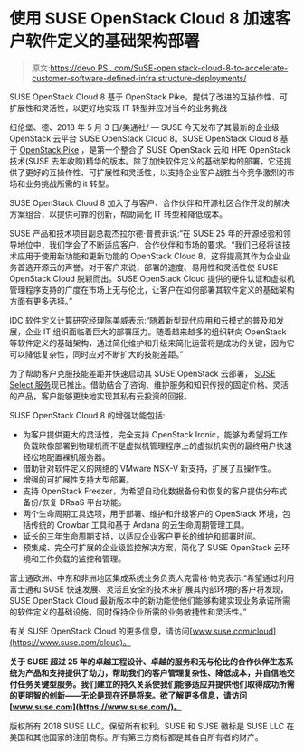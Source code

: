 # 使用 SUSE OpenStack Cloud 8 加速客户软件定义的基础架构部署

> 原文:[https://devo PS . com/SuSE-open stack-cloud-8-to-accelerate-customer-software-defined-infra structure-deployments/](https://devops.com/suse-openstack-cloud-8-to-accelerate-customer-software-defined-infrastructure-deployments/)

SUSE OpenStack Cloud 8 基于 OpenStack Pike，提供了改进的互操作性、可扩展性和灵活性，以更好地实现 IT 转型并应对当今的业务挑战

纽伦堡、德、2018 年 5 月 3 日/美通社/ — SUSE 今天发布了其最新的企业级 OpenStack 云平台 SUSE OpenStack Cloud 8。SUSE OpenStack Cloud 8 基于 [OpenStack Pike](https://www.openstack.org/software/pike/) ，是第一个整合了 SUSE OpenStack 云和 HPE OpenStack 技术(SUSE 去年收购)精华的版本。除了加快软件定义的基础架构的部署，它还提供了更好的互操作性、可扩展性和灵活性，以支持企业客户战胜当今竞争激烈的市场和业务挑战所需的 it 转型。

SUSE OpenStack Cloud 8 加入了与客户、合作伙伴和开源社区合作开发的解决方案组合，以提供可靠的创新，帮助简化 IT 转型和降低成本。

SUSE 产品和技术项目副总裁杰拉尔德·普费菲说:“在 SUSE 25 年的开源经验和领导地位中，我们学会了不断适应客户、合作伙伴和市场的要求。“我们已经将该技术应用于使用新功能和更新功能的 OpenStack Cloud 8，这将提高其作为企业业务首选开源云的声誉。对于客户来说，部署的速度、易用性和灵活性使 SUSE OpenStack Cloud 脱颖而出。SUSE OpenStack Cloud 提供的硬件认证和虚拟机管理程序支持的广度在市场上无与伦比，让客户在如何部署其软件定义的基础架构方面有更多选择。”

IDC 软件定义计算研究经理陈美威表示:“随着新型现代应用和云模式的普及和发展，企业 IT 组织面临着巨大的部署压力。随着越来越多的组织转向 OpenStack 等软件定义的基础架构，通过简化维护和升级来简化运营将是成功的关键，因为它可以降低复杂性，同时应对不断扩大的技能差距。”

为了帮助客户克服技能差距并快速启动其 SUSE OpenStack 云部署， [SUSE Select 服务](https://www.suse.com/services/select-services)现已推出。借助结合了咨询、维护服务和知识传授的固定价格、灵活的产品，客户能够更快地实现其私有云投资的回报。

SUSE OpenStack Cloud 8 的增强功能包括:

*   为客户提供更大的灵活性，完全支持 OpenStack Ironic，能够为希望将工作负载映像部署到物理机而不是虚拟机管理程序上的虚拟机实例的最终用户快速轻松地配置裸机服务器。
*   借助针对软件定义的网络的 VMware NSX-V 新支持，扩展了互操作性。
*   增强的可扩展性支持大型部署。
*   支持 OpenStack Freezer，为希望自动化数据备份和恢复的客户提供分布式备份/恢复 DRaaS 平台功能。
*   两个生命周期工具选项，用于部署、维护和升级客户的 OpenStack 环境，包括传统的 Crowbar 工具和基于 Ardana 的云生命周期管理工具。
*   延长的三年生命周期支持，以适应企业客户更长的维护和部署时间。
*   预集成、完全可扩展的企业级监控解决方案，简化了 SUSE OpenStack 云环境和工作负载的监控和管理。

富士通欧洲、中东和非洲地区集成系统业务负责人克雷格·帕克表示:“希望通过利用富士通和 SUSE 快速发展、灵活且安全的技术来扩展其内部环境的客户将发现，SUSE OpenStack Cloud 最新版本中的新功能使他们能够构建实现业务承诺所需的软件定义的基础设施，同时保持企业所需的业务敏捷性和灵活性。”

有关 SUSE OpenStack Cloud 的更多信息，请访问[www.suse.com/cloud](https://www.suse.com/cloud)。

**关于 SUSE
超过 25 年的卓越工程设计、卓越的服务和无与伦比的合作伙伴生态系统为产品和支持提供了动力，帮助我们的客户管理复杂性、降低成本，并自信地交付任务关键型服务。我们建立的持久关系使我们能够适应并提供他们取得成功所需的更明智的创新——无论是现在还是将来。欲了解更多信息，请访问[www.suse.com](https://www.suse.com/)。**

版权所有 2018 SUSE LLC。保留所有权利。SUSE 和 SUSE 徽标是 SUSE LLC 在美国和其他国家的注册商标。所有第三方商标都是其各自所有者的财产。